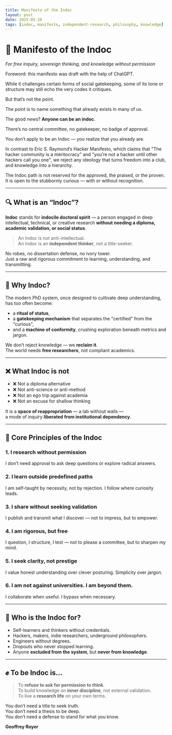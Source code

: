 ```yaml
---
title: Manifesto of the Indoc
layout: post
date: 2025-05-26
tags: [indoc, manifesto, independent-research, philosophy, knowledge]
---
```


# 🧬 Manifesto of the Indoc  
*For free inquiry, sovereign thinking, and knowledge without permission*


Foreword: this manifesto was draft with the help of ChatGPT.

While it challenges certain forms of social gatekeeping, some of its tone or structure may still echo the very codes it critiques.

But that’s not the point.

The point is to name something that already exists in many of us.

The good news? **Anyone can be an indoc**.

There’s no central committee, no gatekeeper, no badge of approval.

You don’t apply to be an Indoc — you realize that you already are.

In contrast to Eric S. Raymond’s Hacker Manifesto, which claims that
"The hacker community is a meritocracy" and "you’re not a hacker until other hackers call you one",
we reject any ideology that turns freedom into a club, and knowledge into a hierarchy.

The Indoc path is not reserved for the approved, the praised, or the proven.
It is open to the stubbornly curious — with or without recognition.

---

## 🔍 What is an “Indoc”?

**Indoc** stands for **indocile doctoral spirit** — a person engaged in deep intellectual, technical, or creative research **without needing a diploma, academic validation, or social status**.

> An Indoc is not anti-intellectual.  
> An Indoc is an **independent thinker**, not a title-seeker.

No robes, no dissertation defense, no ivory tower.  
Just a raw and rigorous commitment to learning, understanding, and transmitting.

---

## 🧭 Why Indoc?

The modern PhD system, once designed to cultivate deep understanding, has too often become:
- a **ritual of status**,
- a **gatekeeping mechanism** that separates the "certified" from the "curious",
- and a **machine of conformity**, crushing exploration beneath metrics and jargon.

We don’t reject knowledge — we **reclaim it**.  
The world needs **free researchers**, not compliant academics.

---

## ❌ What Indoc is not

- ❌ Not a diploma alternative  
- ❌ Not anti-science or anti-method  
- ❌ Not an ego trip against academia  
- ❌ Not an excuse for shallow thinking

It is a **space of reappropriation** — a lab without walls —  
a mode of inquiry **liberated from institutional dependency**.

---

## 📜 Core Principles of the Indoc

### 1. **I research without permission**  
I don’t need approval to ask deep questions or explore radical answers.

### 2. **I learn outside predefined paths**  
I am self-taught by necessity, not by rejection. I follow where curiosity leads.

### 3. **I share without seeking validation**  
I publish and transmit what I discover — not to impress, but to empower.

### 4. **I am rigorous, but free**  
I question, I structure, I test — not to please a committee, but to sharpen my mind.

### 5. **I seek clarity, not prestige**  
I value honest understanding over clever posturing. Simplicity over jargon.

### 6. **I am not against universities. I am beyond them.**  
I collaborate when useful. I bypass when necessary.

---

## 🌱 Who is the Indoc for?

- Self-learners and thinkers without credentials.  
- Hackers, makers, indie researchers, underground philosophers.  
- Engineers without degrees.  
- Dropouts who never stopped learning.  
- Anyone **excluded from the system**, but **never from knowledge**.

---

## ✊ To be Indoc is...

> To **refuse to ask for permission to think**.  
> To build knowledge on **inner discipline**, not external validation.  
> To live a **research life** on your own terms.

You don’t need a title to seek truth.  
You don’t need a thesis to be deep.  
You don’t need a defense to stand for what you know.

**Geoffrey Royer**
